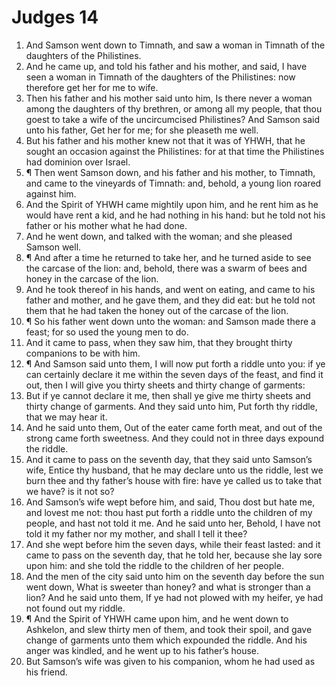 ﻿# Judges 14
1. And Samson went down to Timnath, and saw a woman in Timnath of the daughters of the Philistines. 
2. And he came up, and told his father and his mother, and said, I have seen a woman in Timnath of the daughters of the Philistines: now therefore get her for me to wife. 
3. Then his father and his mother said unto him, Is there never a woman among the daughters of thy brethren, or among all my people, that thou goest to take a wife of the uncircumcised Philistines? And Samson said unto his father, Get her for me; for she pleaseth me well. 
4. But his father and his mother knew not that it was of YHWH, that he sought an occasion against the Philistines: for at that time the Philistines had dominion over Israel. 
5. ¶ Then went Samson down, and his father and his mother, to Timnath, and came to the vineyards of Timnath: and, behold, a young lion roared against him. 
6. And the Spirit of YHWH came mightily upon him, and he rent him as he would have rent a kid, and he had nothing in his hand: but he told not his father or his mother what he had done. 
7. And he went down, and talked with the woman; and she pleased Samson well. 
8. ¶ And after a time he returned to take her, and he turned aside to see the carcase of the lion: and, behold, there was a swarm of bees and honey in the carcase of the lion. 
9. And he took thereof in his hands, and went on eating, and came to his father and mother, and he gave them, and they did eat: but he told not them that he had taken the honey out of the carcase of the lion. 
10. ¶ So his father went down unto the woman: and Samson made there a feast; for so used the young men to do. 
11. And it came to pass, when they saw him, that they brought thirty companions to be with him. 
12. ¶ And Samson said unto them, I will now put forth a riddle unto you: if ye can certainly declare it me within the seven days of the feast, and find it out, then I will give you thirty sheets and thirty change of garments: 
13. But if ye cannot declare it me, then shall ye give me thirty sheets and thirty change of garments. And they said unto him, Put forth thy riddle, that we may hear it. 
14. And he said unto them, Out of the eater came forth meat, and out of the strong came forth sweetness. And they could not in three days expound the riddle. 
15. And it came to pass on the seventh day, that they said unto Samson’s wife, Entice thy husband, that he may declare unto us the riddle, lest we burn thee and thy father’s house with fire: have ye called us to take that we have? is it not so? 
16. And Samson’s wife wept before him, and said, Thou dost but hate me, and lovest me not: thou hast put forth a riddle unto the children of my people, and hast not told it me. And he said unto her, Behold, I have not told it my father nor my mother, and shall I tell it thee? 
17. And she wept before him the seven days, while their feast lasted: and it came to pass on the seventh day, that he told her, because she lay sore upon him: and she told the riddle to the children of her people. 
18. And the men of the city said unto him on the seventh day before the sun went down, What is sweeter than honey? and what is stronger than a lion? And he said unto them, If ye had not plowed with my heifer, ye had not found out my riddle. 
19. ¶ And the Spirit of YHWH came upon him, and he went down to Ashkelon, and slew thirty men of them, and took their spoil, and gave change of garments unto them which expounded the riddle. And his anger was kindled, and he went up to his father’s house. 
20. But Samson’s wife was given to his companion, whom he had used as his friend. 

